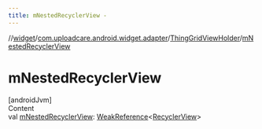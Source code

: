 ```yaml
---
title: mNestedRecyclerView -
---
```

//[widget](../../index.md)/[com.uploadcare.android.widget.adapter](../index.md)/[ThingGridViewHolder](index.md)/[mNestedRecyclerView](m-nested-recycler-view.md)



# mNestedRecyclerView  
[androidJvm]  
Content  
val [mNestedRecyclerView](m-nested-recycler-view.md): [WeakReference](https://developer.android.com/reference/kotlin/java/lang/ref/WeakReference.html)<[RecyclerView](https://developer.android.com/reference/kotlin/androidx/recyclerview/widget/RecyclerView.html)>  



